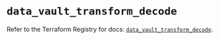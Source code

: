 # `data_vault_transform_decode`

Refer to the Terraform Registry for docs: [`data_vault_transform_decode`](https://registry.terraform.io/providers/hashicorp/vault/4.0.0/docs/data-sources/transform_decode).
